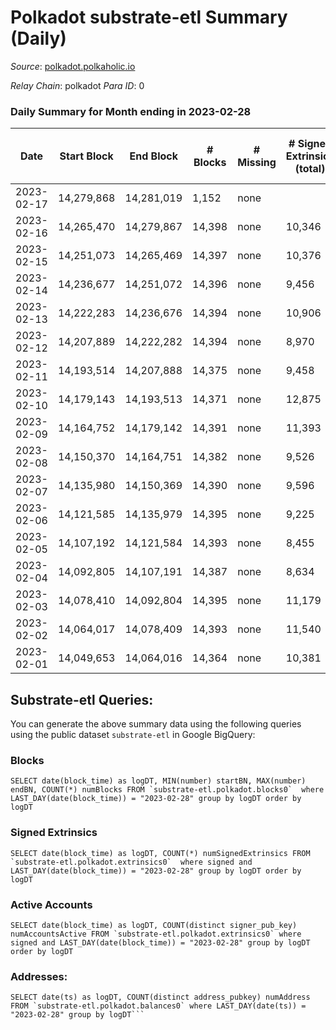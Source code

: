 # Polkadot substrate-etl Summary (Daily)

_Source_: [polkadot.polkaholic.io](https://polkadot.polkaholic.io)

*Relay Chain*: polkadot
*Para ID*: 0



### Daily Summary for Month ending in 2023-02-28


| Date | Start Block | End Block | # Blocks | # Missing | # Signed Extrinsics (total) | # Active Accounts | # Addresses with Balances | # Events | # Transfers | # XCM Transfers In | # XCM Transfers Out |
| ---- | ----------- | --------- | -------- | --------- | --------------------------- | ----------------- | ------------------------- | -------- | ----------- | ------------------ | ------------------- |
| 2023-02-17 | 14,279,868 | 14,281,019 | 1,152 | none  |  |  |  |  |   |   |   |
| 2023-02-16 | 14,265,470 | 14,279,867 | 14,398 | none  | 10,346 | 5,315 |  | 537,091 | 8,861 ($43,313,363.08) |   |   |
| 2023-02-15 | 14,251,073 | 14,265,469 | 14,397 | none  | 10,376 | 5,190 | 1,065,887 | 573,304 | 8,861 ($69,230,454.26) |   |   |
| 2023-02-14 | 14,236,677 | 14,251,072 | 14,396 | none  | 9,456 | 4,747 | 1,065,291 | 565,174 | 8,011 ($29,556,482.44) | 258 ($1,723,559.06) | 306 ($1,013,946.08) |
| 2023-02-13 | 14,222,283 | 14,236,676 | 14,394 | none  | 10,906 | 5,343 | 1,064,419 | 584,025 | 9,980 ($41,809,350.76) |   |   |
| 2023-02-12 | 14,207,889 | 14,222,282 | 14,394 | none  | 8,970 | 4,387 | 1,063,517 | 554,772 | 6,978 ($17,373,290.31) | 201 ($897,043.32) | 269 ($593,541.63) |
| 2023-02-11 | 14,193,514 | 14,207,888 | 14,375 | none  | 9,458 | 4,438 | 1,062,832 | 550,790 | 7,526 ($19,284,651.69) | 178 ($444,885.68) | 244 ($304,561.52) |
| 2023-02-10 | 14,179,143 | 14,193,513 | 14,371 | none  | 12,875 | 5,700 | 1,061,955 | 584,216 | 10,923 ($57,934,379.72) | 248 ($631,158.67) | 336 ($447,916.73) |
| 2023-02-09 | 14,164,752 | 14,179,142 | 14,391 | none  | 11,393 | 5,259 | 1,060,736 | 577,486 | 10,542 ($65,801,338.23) | 457 ($991,532.39) | 527 ($772,014.42) |
| 2023-02-08 | 14,150,370 | 14,164,751 | 14,382 | none  | 9,526 | 4,706 | 1,060,095 | 554,619 | 7,404 ($39,796,612.69) | 200 ($687,422.57) | 313 ($673,049.57) |
| 2023-02-07 | 14,135,980 | 14,150,369 | 14,390 | none  | 9,596 | 4,793 | 1,059,654 | 559,360 | 7,829 ($31,767,970.35) | 262 ($986,236.48) | 325 ($469,027.19) |
| 2023-02-06 | 14,121,585 | 14,135,979 | 14,395 | none  | 9,225 | 4,742 | 1,059,228 | 558,138 | 7,095 ($32,599,965.36) | 185 ($922,036.77) | 261 ($224,839.22) |
| 2023-02-05 | 14,107,192 | 14,121,584 | 14,393 | none  | 8,455 | 4,425 | 1,058,863 | 546,139 | 6,962 ($27,171,666.09) | 227 ($2,414,459.94) | 284 ($798,763.02) |
| 2023-02-04 | 14,092,805 | 14,107,191 | 14,387 | none  | 8,634 | 4,460 | 1,058,397 | 547,786 | 6,991 ($39,776,677.67) | 248 ($2,550,367.43) | 273 ($449,996.82) |
| 2023-02-03 | 14,078,410 | 14,092,804 | 14,395 | none  | 11,179 | 5,398 | 1,057,938 | 569,985 | 9,000 ($69,517,031.86) | 279 ($745,188.42) | 312 ($388,804.93) |
| 2023-02-02 | 14,064,017 | 14,078,409 | 14,393 | none  | 11,540 | 5,766 | 1,057,527 | 577,770 | 9,759 ($54,107,175.80) | 250 ($655,182.56) | 289 ($620,827.26) |
| 2023-02-01 | 14,049,653 | 14,064,016 | 14,364 | none  | 10,381 | 4,600 | 1,057,261 | 562,907 | 7,855 ($33,488,188.92) | 187 ($395,309.19) | 281 ($357,388.38) |

## Substrate-etl Queries:
You can generate the above summary data using the following queries using the public dataset `substrate-etl` in Google BigQuery:


### Blocks
```
SELECT date(block_time) as logDT, MIN(number) startBN, MAX(number) endBN, COUNT(*) numBlocks FROM `substrate-etl.polkadot.blocks0`  where LAST_DAY(date(block_time)) = "2023-02-28" group by logDT order by logDT
```


### Signed Extrinsics
```
SELECT date(block_time) as logDT, COUNT(*) numSignedExtrinsics FROM `substrate-etl.polkadot.extrinsics0`  where signed and LAST_DAY(date(block_time)) = "2023-02-28" group by logDT order by logDT
```


### Active Accounts
```
SELECT date(block_time) as logDT, COUNT(distinct signer_pub_key) numAccountsActive FROM `substrate-etl.polkadot.extrinsics0` where signed and LAST_DAY(date(block_time)) = "2023-02-28" group by logDT order by logDT
```


### Addresses:
```
SELECT date(ts) as logDT, COUNT(distinct address_pubkey) numAddress FROM `substrate-etl.polkadot.balances0` where LAST_DAY(date(ts)) = "2023-02-28" group by logDT```

